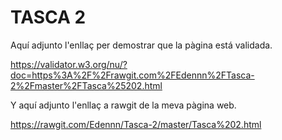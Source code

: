 # <h1 >TASCA 2

Aquí adjunto l'enllaç per demostrar que la pàgina está validada.

https://validator.w3.org/nu/?doc=https%3A%2F%2Frawgit.com%2FEdennn%2FTasca-2%2Fmaster%2FTasca%25202.html

Y aquí adjunto l'enllaç a rawgit de la meva pàgina web.

https://rawgit.com/Edennn/Tasca-2/master/Tasca%202.html


